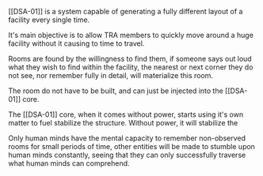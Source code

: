 [[DSA-01]] is a system capable of generating a fully different layout of a facility every single time.

It's main objective is to allow TRA members to quickly move around a huge facility without it causing to time to travel.

Rooms are found by the willingness to find them, if someone says out loud what they wish to find within the facility, the nearest or next corner they do not see, nor remember fully in detail, will materialize this room.

The room do not have to be built, and can just be injected into the [[DSA-01]] core.

The [[DSA-01]] core, when it comes without power, starts using it's own matter to fuel stabilize the structure. Without power, it will stabilize the 

Only human minds have the mental capacity to remember non-observed rooms for small periods of time, other entities will be made to stumble upon human minds constantly, seeing that they can only successfully traverse what human minds can comprehend. 